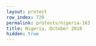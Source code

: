 ```yaml
---
layout: protest
row_index: 729
permalink: protests/nigeria-163
title: Nigeria, October 2018
hidden: true
---
```

